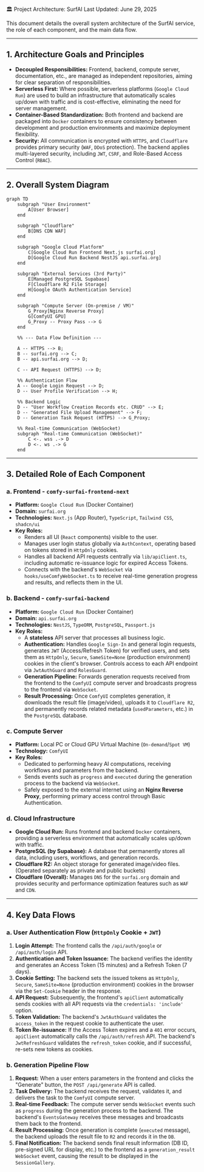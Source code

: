 🏛️ Project Architecture: SurfAI
Last Updated: June 29, 2025

This document details the overall system architecture of the SurfAI service, the role of each component, and the main data flow.

---

## 1. Architecture Goals and Principles

-   **Decoupled Responsibilities:** Frontend, backend, compute server, documentation, etc., are managed as independent repositories, aiming for clear separation of responsibilities.
-   **Serverless First:** Where possible, serverless platforms (`Google Cloud Run`) are used to build an infrastructure that automatically scales up/down with traffic and is cost-effective, eliminating the need for server management.
-   **Container-Based Standardization:** Both frontend and backend are packaged into `Docker` containers to ensure consistency between development and production environments and maximize deployment flexibility.
-   **Security:** All communication is encrypted with `HTTPS`, and `Cloudflare` provides primary security (`WAF`, `DDoS` protection). The backend applies multi-layered security, including `JWT`, `CSRF`, and Role-Based Access Control (`RBAC`).

---

## 2. Overall System Diagram

```mermaid
graph TD
    subgraph "User Environment"
        A[User Browser]
    end

    subgraph "Cloudflare"
        B[DNS CDN WAF]
    end

    subgraph "Google Cloud Platform"
        C[Google Cloud Run Frontend Next.js surfai.org]
        D[Google Cloud Run Backend NestJS api.surfai.org]
    end

    subgraph "External Services (3rd Party)"
        E[Managed PostgreSQL Supabase]
        F[Cloudflare R2 File Storage]
        H[Google OAuth Authentication Service]
    end
    
    subgraph "Compute Server (On-premise / VM)"
        G_Proxy[Nginx Reverse Proxy]
        G[ComfyUI GPU]
        G_Proxy -- Proxy Pass --> G
    end

    %% --- Data Flow Definition ---

    A -- HTTPS --> B;
    B -- surfai.org --> C;
    B -- api.surfai.org --> D;
    
    C -- API Request (HTTPS) --> D;
    
    %% Authentication Flow
    A -- Google Login Request --> D;
    D -- User Profile Verification --> H;

    %% Backend Logic
    D -- "User Workflow Creation Records etc. CRUD" --> E;
    D -- "Generated File Upload Management" --> F;
    D -- Generation Task Request (HTTPS) --> G_Proxy;
    
    %% Real-time Communication (WebSocket)
    subgraph "Real-time Communication (WebSocket)"
        C <-. wss .-> D
        D <-. ws .-> G
    end
```

---

## 3. Detailed Role of Each Component

### a. Frontend - `comfy-surfai-frontend-next`

-   **Platform:** `Google Cloud Run` (Docker Container)
-   **Domain:** `surfai.org`
-   **Technologies:** `Next.js` (App Router), `TypeScript`, `Tailwind CSS`, `shadcn/ui`
-   **Key Roles:**
    -   Renders all UI (`React` components) visible to the user.
    -   Manages user login status globally via `AuthContext`, operating based on tokens stored in `HttpOnly` cookies.
    -   Handles all backend API requests centrally via `lib/apiClient.ts`, including automatic re-issuance logic for expired Access Tokens.
    -   Connects with the backend's `WebSocket` via `hooks/useComfyWebSocket.ts` to receive real-time generation progress and results, and reflects them in the UI.

### b. Backend - `comfy-surfai-backend`

-   **Platform:** `Google Cloud Run` (Docker Container)
-   **Domain:** `api.surfai.org`
-   **Technologies:** `NestJS`, `TypeORM`, `PostgreSQL`, `Passport.js`
-   **Key Roles:**
    -   A **stateless** API server that processes all business logic.
    -   **Authentication:** Handles `Google Sign-In` and general login requests, generates `JWT` (Access/Refresh Token) for verified users, and sets them as `HttpOnly`, `Secure`, `SameSite=None` (production environment) cookies in the client's browser. Controls access to each API endpoint via `JwtAuthGuard` and `RolesGuard`.
    -   **Generation Pipeline:** Forwards generation requests received from the frontend to the `ComfyUI` compute server and broadcasts progress to the frontend via `WebSocket`.
    -   **Result Processing:** Once `ComfyUI` completes generation, it downloads the result file (image/video), uploads it to `Cloudflare R2`, and permanently records related metadata (`usedParameters`, etc.) in the `PostgreSQL` database.

### c. Compute Server

-   **Platform:** Local PC or Cloud GPU Virtual Machine (`On-demand`/`Spot VM`)
-   **Technology:** `ComfyUI`
-   **Key Roles:**
    -   Dedicated to performing heavy AI computations, receiving workflows and parameters from the backend.
    -   Sends events such as `progress` and `executed` during the generation process to the backend via `WebSocket`.
    -   Safely exposed to the external internet using an **Nginx Reverse Proxy**, performing primary access control through Basic Authentication.

### d. Cloud Infrastructure

-   **Google Cloud Run:** Runs frontend and backend `Docker` containers, providing a serverless environment that automatically scales up/down with traffic.
-   **PostgreSQL (by Supabase):** A database that permanently stores all data, including users, workflows, and generation records.
-   **Cloudflare R2:** An object storage for generated image/video files. (Operated separately as private and public buckets)
-   **Cloudflare (Overall):** Manages `DNS` for the `surfai.org` domain and provides security and performance optimization features such as `WAF` and `CDN`.

---

## 4. Key Data Flows

### a. User Authentication Flow (`HttpOnly` Cookie + `JWT`)

1.  **Login Attempt:** The frontend calls the `/api/auth/google` or `/api/auth/login` API.
2.  **Authentication and Token Issuance:** The backend verifies the identity and generates an Access Token (15 minutes) and a Refresh Token (7 days).
3.  **Cookie Setting:** The backend sets the issued tokens as `HttpOnly`, `Secure`, `SameSite=None` (production environment) cookies in the browser via the `Set-Cookie` header in the response.
4.  **API Request:** Subsequently, the frontend's `apiClient` automatically sends cookies with all API requests via the `credentials: 'include'` option.
5.  **Token Validation:** The backend's `JwtAuthGuard` validates the `access_token` in the request cookie to authenticate the user.
6.  **Token Re-issuance:** If the Access Token expires and a `401` error occurs, `apiClient` automatically calls the `/api/auth/refresh` API. The backend's `JwtRefreshGuard` validates the `refresh_token` cookie, and if successful, re-sets new tokens as cookies.

### b. Generation Pipeline Flow

1.  **Request:** When a user enters parameters in the frontend and clicks the "Generate" button, the `POST /api/generate` API is called.
2.  **Task Delivery:** The backend receives the request, validates it, and delivers the task to the `ComfyUI` compute server.
3.  **Real-time Feedback:** The compute server sends `WebSocket` events such as `progress` during the generation process to the backend. The backend's `EventsGateway` receives these messages and broadcasts them back to the frontend.
4.  **Result Processing:** Once generation is complete (`executed` message), the backend uploads the result file to `R2` and records it in the `DB`.
5.  **Final Notification:** The backend sends final result information (DB ID, pre-signed URL for display, etc.) to the frontend as a `generation_result` `WebSocket` event, causing the result to be displayed in the `SessionGallery`.
